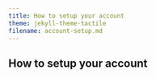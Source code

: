 ```yaml
---
title: How to setup your account
theme: jekyll-theme-tactile
filename: account-setup.md
--- 
```


## How to setup your account

